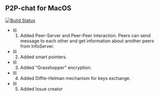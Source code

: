## P2P-chat for MacOS
[![Build Status](https://travis-ci.org/ToshUxanoff/P2P-Chat.svg?branch=master)](https://travis-ci.org/ToshUxanoff/P2P-Chat)

 - [x] 1. Added Peer-Server and Peer-Peer interaction. Peers can send message to each other and get information about another peers from InfoServer.
 - [x] 2. Added smart pointers.  
 - [x] 3. Added "Grasshopper" encryption.
 - [x] 4. Added Diffie-Helman mechanism for keys exchange.
 - [x] 5. Added Issue creator     

